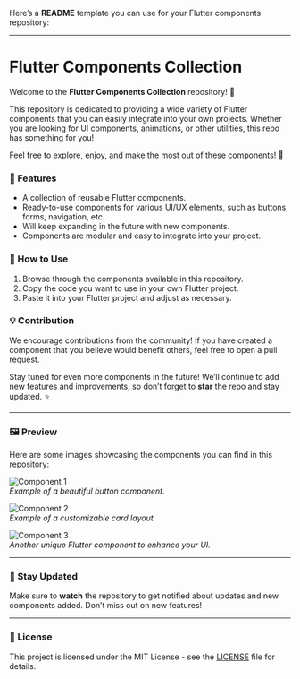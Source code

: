 Here’s a **README** template you can use for your Flutter components repository:

---

# Flutter Components Collection

Welcome to the **Flutter Components Collection** repository! 🎉

This repository is dedicated to providing a wide variety of Flutter components that you can easily integrate into your own projects. Whether you are looking for UI components, animations, or other utilities, this repo has something for you!

Feel free to explore, enjoy, and make the most out of these components! 🚀

### 📂 Features
- A collection of reusable Flutter components.
- Ready-to-use components for various UI/UX elements, such as buttons, forms, navigation, etc.
- Will keep expanding in the future with new components.
- Components are modular and easy to integrate into your project.

### 🚀 How to Use
1. Browse through the components available in this repository.
2. Copy the code you want to use in your own Flutter project.
3. Paste it into your Flutter project and adjust as necessary.

### 💡 Contribution
We encourage contributions from the community! If you have created a component that you believe would benefit others, feel free to open a pull request.

Stay tuned for even more components in the future! We’ll continue to add new features and improvements, so don’t forget to **star** the repo and stay updated. ⭐

---

### 🖼️ Preview

Here are some images showcasing the components you can find in this repository:

![Component 1](path-to-image-1.jpg)  
*Example of a beautiful button component.*

![Component 2](path-to-image-2.jpg)  
*Example of a customizable card layout.*

![Component 3](path-to-image-3.jpg)  
*Another unique Flutter component to enhance your UI.*

---

### 🔗 Stay Updated
Make sure to **watch** the repository to get notified about updates and new components added. Don’t miss out on new features!

---

### 📄 License
This project is licensed under the MIT License - see the [LICENSE](LICENSE) file for details.



